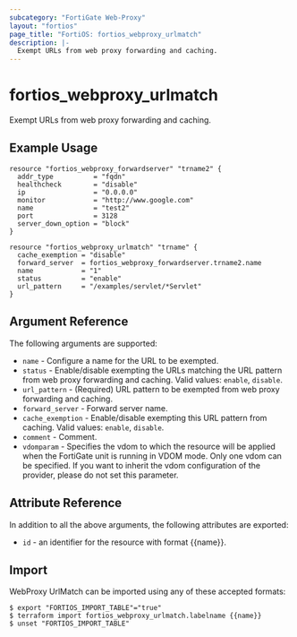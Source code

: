 ```yaml
---
subcategory: "FortiGate Web-Proxy"
layout: "fortios"
page_title: "FortiOS: fortios_webproxy_urlmatch"
description: |-
  Exempt URLs from web proxy forwarding and caching.
---
```


# fortios_webproxy_urlmatch
Exempt URLs from web proxy forwarding and caching.

## Example Usage

```hcl
resource "fortios_webproxy_forwardserver" "trname2" {
  addr_type          = "fqdn"
  healthcheck        = "disable"
  ip                 = "0.0.0.0"
  monitor            = "http://www.google.com"
  name               = "test2"
  port               = 3128
  server_down_option = "block"
}

resource "fortios_webproxy_urlmatch" "trname" {
  cache_exemption = "disable"
  forward_server  = fortios_webproxy_forwardserver.trname2.name
  name            = "1"
  status          = "enable"
  url_pattern     = "/examples/servlet/*Servlet"
}
```

## Argument Reference

The following arguments are supported:

* `name` - Configure a name for the URL to be exempted.
* `status` - Enable/disable exempting the URLs matching the URL pattern from web proxy forwarding and caching. Valid values: `enable`, `disable`.
* `url_pattern` - (Required) URL pattern to be exempted from web proxy forwarding and caching.
* `forward_server` - Forward server name.
* `cache_exemption` - Enable/disable exempting this URL pattern from caching. Valid values: `enable`, `disable`.
* `comment` - Comment.
* `vdomparam` - Specifies the vdom to which the resource will be applied when the FortiGate unit is running in VDOM mode. Only one vdom can be specified. If you want to inherit the vdom configuration of the provider, please do not set this parameter.


## Attribute Reference

In addition to all the above arguments, the following attributes are exported:
* `id` - an identifier for the resource with format {{name}}.

## Import

WebProxy UrlMatch can be imported using any of these accepted formats:
```
$ export "FORTIOS_IMPORT_TABLE"="true"
$ terraform import fortios_webproxy_urlmatch.labelname {{name}}
$ unset "FORTIOS_IMPORT_TABLE"
```
